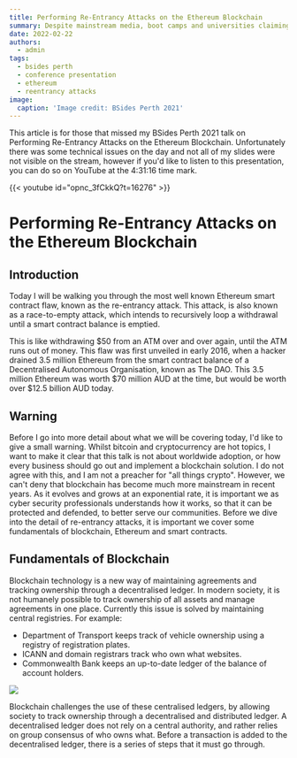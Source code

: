 ```yaml
---
title: Performing Re-Entrancy Attacks on the Ethereum Blockchain
summary: Despite mainstream media, boot camps and universities claiming there is a cyber security skills shortage, and that you can become a professional "in just 24 weeks", it hasn't been made clear that the shortage is of experienced professionals, and not entry level candidates. This creates a "chicken and the egg" scenario, as individuals struggle to secure their first role. 
date: 2022-02-22
authors:
  - admin
tags:
  - bsides perth
  - conference presentation
  - ethereum
  - reentrancy attacks
image:
  caption: 'Image credit: BSides Perth 2021'
---
```

This article is for those that missed my BSides Perth 2021 talk on Performing Re-Entrancy Attacks on the Ethereum Blockchain. Unfortunately there was some technical issues on the day and not all of my slides were not visible on the stream, however if you'd like to listen to this presentation, you can do so on YouTube at the 4:31:16 time mark.

{{< youtube id="opnc_3fCkkQ?t=16276" >}}

# Performing Re-Entrancy Attacks on the Ethereum Blockchain
## Introduction
Today I will be walking you through the most well known Ethereum smart contract flaw, known as the re-entrancy attack. This attack, is also known as a race-to-empty attack, which intends to recursively loop a withdrawal until a smart contract balance is emptied.

This is like withdrawing $50 from an ATM over and over again, until the ATM runs out of money. This flaw was first unveiled in early 2016, when a hacker drained 3.5 million Ethereum from the smart contract balance of a Decentralised Autonomous Organisation, known as The DAO. This 3.5 million Ethereum was worth $70 million AUD at the time, but would be worth over $12.5 billion AUD today.

## Warning
Before I go into more detail about what we will be covering today, I'd like to give a small warning. Whilst bitcoin and cryptocurrency are hot topics, I want to make it clear that this talk is not about worldwide adoption, or how every business should go out and implement a blockchain solution. I do not agree with this, and I am not a preacher for "all things crypto". However, we can't deny that blockchain has become much more mainstream in recent years. As it evolves and grows at an exponential rate, it is important we as cyber security professionals understands how it works, so that it can be protected and defended, to better serve our communities. Before we dive into the detail of re-entrancy attacks, it is important we cover some fundamentals of blockchain, Ethereum and smart contracts.

## Fundamentals of Blockchain
Blockchain technology is a new way of maintaining agreements and tracking ownership through a decentralised ledger. In modern society, it is not humanely possible to track ownership of all assets and manage agreements in one place. Currently this issue is solved by maintaining central registries. For example:
* Department of Transport keeps track of vehicle ownership using a registry of registration plates.
* ICANN and domain registrars track who own what websites.
* Commonwealth Bank keeps an up-to-date ledger of the balance of account holders.

![](/blog/2021-11-27-reentrancy-attacks-ethereum/img1.png)

Blockchain challenges the use of these centralised ledgers, by allowing society to track ownership through a decentralised and distributed ledger. A decentralised ledger does not rely on a central authority, and rather relies on group consensus of who owns what. Before a transaction is added to the decentralised ledger, there is a series of steps that it must go through.